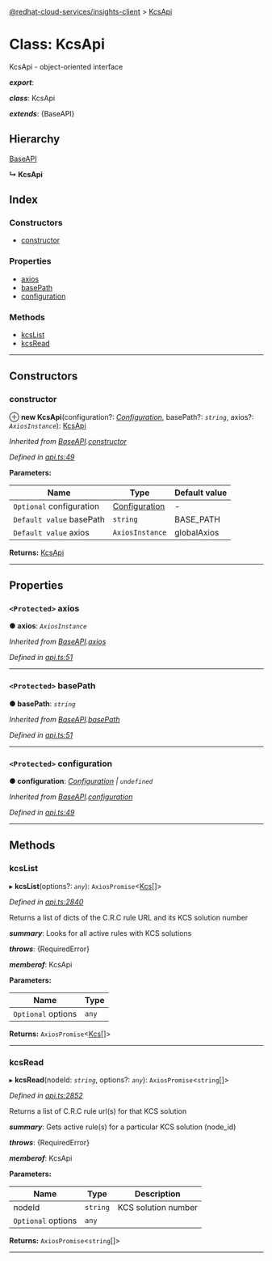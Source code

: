 [@redhat-cloud-services/insights-client](../README.md) > [KcsApi](../classes/kcsapi.md)

# Class: KcsApi

KcsApi - object-oriented interface

*__export__*: 

*__class__*: KcsApi

*__extends__*: {BaseAPI}

## Hierarchy

 [BaseAPI](baseapi.md)

**↳ KcsApi**

## Index

### Constructors

* [constructor](kcsapi.md#constructor)

### Properties

* [axios](kcsapi.md#axios)
* [basePath](kcsapi.md#basepath)
* [configuration](kcsapi.md#configuration)

### Methods

* [kcsList](kcsapi.md#kcslist)
* [kcsRead](kcsapi.md#kcsread)

---

## Constructors

<a id="constructor"></a>

###  constructor

⊕ **new KcsApi**(configuration?: *[Configuration](configuration.md)*, basePath?: *`string`*, axios?: *`AxiosInstance`*): [KcsApi](kcsapi.md)

*Inherited from [BaseAPI](baseapi.md).[constructor](baseapi.md#constructor)*

*Defined in [api.ts:49](https://github.com/RedHatInsights/javascript-clients/blob/master/packages/insights/api.ts#L49)*

**Parameters:**

| Name | Type | Default value |
| ------ | ------ | ------ |
| `Optional` configuration | [Configuration](configuration.md) | - |
| `Default value` basePath | `string` |  BASE_PATH |
| `Default value` axios | `AxiosInstance` |  globalAxios |

**Returns:** [KcsApi](kcsapi.md)

___

## Properties

<a id="axios"></a>

### `<Protected>` axios

**● axios**: *`AxiosInstance`*

*Inherited from [BaseAPI](baseapi.md).[axios](baseapi.md#axios)*

*Defined in [api.ts:51](https://github.com/RedHatInsights/javascript-clients/blob/master/packages/insights/api.ts#L51)*

___
<a id="basepath"></a>

### `<Protected>` basePath

**● basePath**: *`string`*

*Inherited from [BaseAPI](baseapi.md).[basePath](baseapi.md#basepath)*

*Defined in [api.ts:51](https://github.com/RedHatInsights/javascript-clients/blob/master/packages/insights/api.ts#L51)*

___
<a id="configuration"></a>

### `<Protected>` configuration

**● configuration**: *[Configuration](configuration.md) \| `undefined`*

*Inherited from [BaseAPI](baseapi.md).[configuration](baseapi.md#configuration)*

*Defined in [api.ts:49](https://github.com/RedHatInsights/javascript-clients/blob/master/packages/insights/api.ts#L49)*

___

## Methods

<a id="kcslist"></a>

###  kcsList

▸ **kcsList**(options?: *`any`*): `AxiosPromise`<[Kcs](../interfaces/kcs.md)[]>

*Defined in [api.ts:2840](https://github.com/RedHatInsights/javascript-clients/blob/master/packages/insights/api.ts#L2840)*

Returns a list of dicts of the C.R.C rule URL and its KCS solution number

*__summary__*: Looks for all active rules with KCS solutions

*__throws__*: {RequiredError}

*__memberof__*: KcsApi

**Parameters:**

| Name | Type |
| ------ | ------ |
| `Optional` options | `any` |

**Returns:** `AxiosPromise`<[Kcs](../interfaces/kcs.md)[]>

___
<a id="kcsread"></a>

###  kcsRead

▸ **kcsRead**(nodeId: *`string`*, options?: *`any`*): `AxiosPromise`<`string`[]>

*Defined in [api.ts:2852](https://github.com/RedHatInsights/javascript-clients/blob/master/packages/insights/api.ts#L2852)*

Returns a list of C.R.C rule url(s) for that KCS solution

*__summary__*: Gets active rule(s) for a particular KCS solution (node\_id)

*__throws__*: {RequiredError}

*__memberof__*: KcsApi

**Parameters:**

| Name | Type | Description |
| ------ | ------ | ------ |
| nodeId | `string` |  KCS solution number |
| `Optional` options | `any` |

**Returns:** `AxiosPromise`<`string`[]>

___

